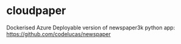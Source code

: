 # cloudpaper
Dockerised Azure Deployable version of newspaper3k python app: https://github.com/codelucas/newspaper 
